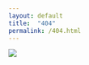 ```yaml
---
layout: default
title:  "404"
permalink: /404.html
---
```



<img class="dingus" src="http://24.media.tumblr.com/tumblr_m3m6lkTtHO1qgs0sio1_500.gif">
